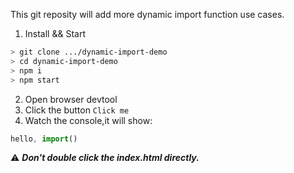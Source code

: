 This git reposity will add more dynamic import function use cases.
1. Install && Start
``` bash
> git clone .../dynamic-import-demo
> cd dynamic-import-demo
> npm i
> npm start
```
2. Open browser devtool
3. Click the button `Click me`
4. Watch the console,it will show:
``` javascript
hello, import()
```
⚠️ ***Don't double click the index.html directly.***